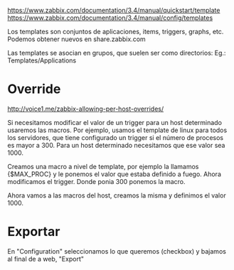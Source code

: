 https://www.zabbix.com/documentation/3.4/manual/quickstart/template
https://www.zabbix.com/documentation/3.4/manual/config/templates

Los templates son conjuntos de aplicaciones, items, triggers, graphs, etc.
Podemos obtener nuevos en share.zabbix.com

Las templates se asocian en grupos, que suelen ser como directorios:
Eg.: Templates/Applications



# Override
http://voice1.me/zabbix-allowing-per-host-overrides/

Si necesitamos modificar el valor de un trigger para un host determinado usaremos las macros.
Por ejemplo, usamos el template de linux para todos los servidores, que tiene configurado un trigger si el número de procesos es mayor a 300.
Para un host determinado necesitamos que ese valor sea 1000.

Creamos una macro a nivel de template, por ejemplo la llamamos {$MAX_PROC} y le ponemos el valor que estaba definido a fuego.
Ahora modificamos el trigger. Donde ponia 300 ponemos la macro.

Ahora vamos a las macros del host, creamos la misma y definimos el valor 1000.


# Exportar
En "Configuration" seleccionamos lo que queremos (checkbox) y bajamos al final de a web, "Export"
